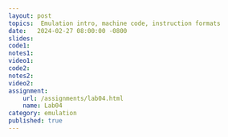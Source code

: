 ```yaml
---
layout: post
topics:  Emulation intro, machine code, instruction formats
date:   2024-02-27 08:00:00 -0800
slides: 
code1: 
notes1: 
video1: 
code2: 
notes2: 
video2: 
assignment:
    url: /assignments/lab04.html
    name: Lab04
category: emulation
published: true
---
```

